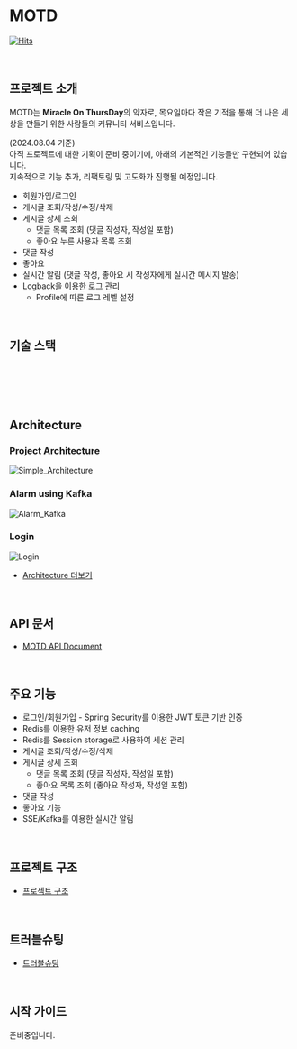 # MOTD

[![Hits](https://hits.seeyoufarm.com/api/count/incr/badge.svg?url=https://github.com/BanseokSuh/motd&count_bg=%2379C83D&title_bg=%23555555&icon=&icon_color=%23E7E7E7&title=hits&edge_flat=false)](https://hits.seeyoufarm.com)

<br>

## 프로젝트 소개

MOTD는 <strong>Miracle On ThursDay</strong>의 약자로, 목요일마다 작은 기적을 통해 더 나은 세상을 만들기 위한 사람들의 커뮤니티 서비스입니다.

(2024.08.04 기준) <br>
아직 프로젝트에 대한 기획이 준비 중이기에, 아래의 기본적인 기능들만 구현되어 있습니다.<br>
지속적으로 기능 추가, 리팩토링 및 고도화가 진행될 예정입니다.<br>
- 회원가입/로그인
- 게시글 조회/작성/수정/삭제
- 게시글 상세 조회
  - 댓글 목록 조회 (댓글 작성자, 작성일 포함)
  - 좋아요 누른 사용자 목록 조회
- 댓글 작성
- 좋아요
- 실시간 알림 (댓글 작성, 좋아요 시 작성자에게 실시간 메시지 발송)
- Logback을 이용한 로그 관리
  - Profile에 따른 로그 레벨 설정

<br>

## 기술 스택

<div align=center> 
  <img src="https://img.shields.io/badge/java 17-007396?style=for-the-badge&logo=java&logoColor=white" alt=""> 
  <br>
  <img src="https://img.shields.io/badge/springboot 3.3-6DB33F?style=for-the-badge&logo=springboot&logoColor=white" alt="">
  <br>
  <img src="https://img.shields.io/badge/SPRING DATA JPA-68BC71?style=for-the-badge&logo=null&logoColor=white" alt="">  
  <img src="https://img.shields.io/badge/QUERYDSL-004088?style=for-the-badge&logo=null&logoColor=white" alt="">
  <br>
  <img src="https://img.shields.io/badge/postgresql-4479A1?style=for-the-badge&logo=postgresql&logoColor=white" alt=""> 
  <img src="https://img.shields.io/badge/redis-FF4438?style=for-the-badge&logo=redis&logoColor=white" alt=""> 
<br>
  <img src="https://img.shields.io/badge/APACHE KAFKA-231F20?style=for-the-badge&logo=apachekafka&logoColor=white" alt="">
  <br>
  <img src="https://img.shields.io/badge/junit5-25A162?style=for-the-badge&logo=junit5&logoColor=white" alt=""> 
  <br>
  <img src="https://img.shields.io/badge/github-181717?style=for-the-badge&logo=github&logoColor=white" alt="">
  <img src="https://img.shields.io/badge/git-F05032?style=for-the-badge&logo=git&logoColor=white" alt="">
  <br>
</div>

<br>

## Architecture

### Project Architecture

![Simple_Architecture](https://github.com/user-attachments/assets/98e5f702-a248-4139-86bf-41d03cc2555e)

### Alarm using Kafka

![Alarm_Kafka](https://github.com/user-attachments/assets/fa17734c-f3d7-45b0-a07a-d5c5f25b5c89)

### Login

![Login](https://github.com/user-attachments/assets/db0ef14c-b70c-4f01-9a9f-a7c8328ec8f9)

- [Architecture 더보기](https://github.com/BanseokSuh/motd/wiki)

<br>

## API 문서

- [MOTD API Document](https://documenter.getpostman.com/view/10226658/2sA3kaBdxn)

<br>

## 주요 기능

- 로그인/회원가입 - Spring Security를 이용한 JWT 토큰 기반 인증
- Redis를 이용한 유저 정보 caching
- Redis를 Session storage로 사용하여 세션 관리
- 게시글 조회/작성/수정/삭제
- 게시글 상세 조회
  - 댓글 목록 조회 (댓글 작성자, 작성일 포함)
  - 좋아요 목록 조회 (좋아요 작성자, 작성일 포함)
- 댓글 작성
- 좋아요 기능
- SSE/Kafka를 이용한 실시간 알림

<br>

## 프로젝트 구조

- [프로젝트 구조](https://github.com/BanseokSuh/motd/wiki/Project-structure)

<br>

## 트러블슈팅

- [트러블슈팅](https://github.com/BanseokSuh/motd/wiki/%5BTroubleShooting%5D-troubleshooting-1)

<br>

## 시작 가이드

준비중입니다.

<br>

## 



